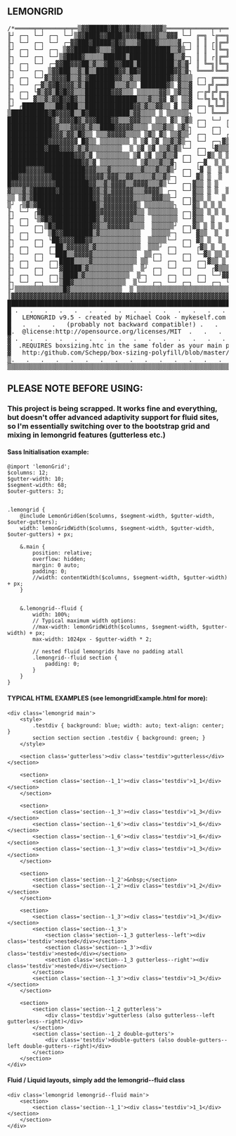 LEMONGRID
---

<pre>
/*═════╤═╤═════╤═╤═▒▓▓█████▓██▓▓█▓▓▓▒▒▒▓▓▓▒════╤═╤═════╤═╤═════╤═╤═════╤═╤═════╤╗
╟┘ ┌─┐ └─┘ ┌─┐ └─┘▒▓▓████▓▓████▓▓▓▓██▓▓▓▓▒▒▓▓▓ └─┘ ╔═╗ └╔══╗╔═╗╔═╗ ┌╔═╗└─╔╗┌─╔╗└╢
╟┐ └─┘ ┌─┐ └─┘ ┌─▓▓███▓█████▓█▓▓▒▒▒▓████▓▒▒▒▒▒▓┌─┐ ║ ║ ┌║╔═╝║ ╚╝ ║ ╔╝ ╚╗─║╚╗─║║┌╢
╟┘ ┌─┐ └─┘ ┌─┐ ▒▓▓██████▓▒▒▒▓███████████████▒▒▓▒─┘ ║ ║ └║╚═╗║╔╗╔╗║╔╝╔╩╗╚╗║ ╚═╝║└╢
╟┐ └─┘ ┌─┐ └─┘▒▓████▓▒▒▒▒▒██████▒████████████▒▒▓─┐ ║ ║ ┌║╔═╝║║╚╝║║╚╗╚╦╝╔╝║╔═╗ ║┌╢
╟┘ ┌─┐ └─┘ ┌─▓▓██▓▓▓██▒▓▒▒▓██▓▓███▒██████████▒▓▒▓┘ ║ ╚═╗║╚═╗║║ └║║ ╚╗ ╔╝─║║┌╚╗║└╢
╟┐ └─┘ ┌─┐ ▒▓▓███▒▒▓▒█▒▒██████▓▓▒██▓█████████▓▓▒▓┐ ╚═══╝╚══╝╚╝ ┌╚╝ └╚═╝┌─╚╝└─╚╝┌╢
╟┘ ┌─┐ └─┘▓▒▓▓▓▓█▒▒▓▒▓███████▓▓▒▒▓▒▒████████▓▒▓▒▒▒ ┌─┐ ╔═══╗╔═══╗┘╔═╗╔═══╗ ┌─┐ └╢
╟┐ └─┘ ┌─▓▒▓▓█▓▓▓▓▒▓▒████████▒▒▒▓▒▒ ███████▓▒ ▓▒▒▓ └─┘╔╝╔══╝║ ╔╗╚╗║ ║║ ╔╗╚╗└─┘ ┌╢
╟┘ ┌─┐ └▓▒▓▓▒█▓█▓▓▒▒▒███████▓▓▓▒▒▒ ▒▒▒▒▒▒▓▓▒ ▒▓▒▒▓ ┌─╔╝╔╝╔═╗║ ╚╝╔╝║ ║║ ║╚╗║┌─┐ └╢
╟┐ └─┘ ▓▒▒▓▒▓▓█▓▓█▓▒▒██████████████▒▒▒▓▒▒▓▓ ▓▒ ▒▒▓ └─╚╗╚╗╚╗║║ ╔╗╚╗║ ║║ ║╔╝║└─┘ ┌╢
╟┘ ┌██████▒▒▒██▓███▒▒█████████████▓▓▒▓▒▒▓▓▒▒ ▓ ▒▒▓ ┌─┐╚╗╚═╝║║ ║║ ║║ ║║ ╚╝╔╝┌─┐ └╢
▒██████████▓█▓▓▓▓█▒▒█▓███████████▒▓▓▒▒▒▒ ▒ ▒▒▒▒▒▒┐ └─┘ ╚═══╝╚═╝╚═╝╚═╝╚═══╝ └─┘ ┌╢
████████████▓▒▓▓▓▓█▓▒▓▓▓████▓▓▒▒▒▓▓▓▒▒▒ ▒▒▒ ▓▒ ▒▓▒ ┌─┐ └─┘ ┌─┐ └─┘ ┌─┐ └─┘ ┌─┐ └╢
████████████▓▓▒▒▒▓▓▓▓▒▓▒▒████▓▓▓▓▓▒▒▒▒ ▒▒▒▓▒▒ ▒▓▒┐ └─┘ ┌─┐ └─┘▒▓▒┐ └─┘ ┌─┐ └─┘ ┌╢
████████████▓▓▓▒▓▓▒█▓▒▒ ▒▒▒▓▓▓▓▓▒▒▒▒ ▒▓▒ ▓▒ ▒▒▓▒▒┘ ┌─┐ └─┘ ┌▒▒▓  ▒▓┌─┐ └─┘ ┌─┐ └╢
███████████▓▓▓▓▓▓▓▓ █▓▒▒ ▒▒▒▒▒▒▒▒ ▒ ▒▓ ▒▓ ▒▒▓▒▓▒─┐ └─┘ ┌─┐▓▒▒ ▒   ▒▒▒┘ ┌─┐ └─┘ ┌╢
██████████▓███▓▓▓▓▒▓▒▓▒▒▒▒▒▒▒▒▒  ▒ ▒▓ ▒▓ ▒▒▓▒▓▒└─┘ ┌─┐ └▓▒▒▒ ▒ ▒  ▒ ▒▓▒▓─┘ ┌─┐ └╢
██████████████████▓▓▓▒▓ ▒▒▒▒▒▒▒▒▒ ▒▓ ▒▓ ▒▒▓▒▒▓ ┌─┐ └─┘▓▒ ▒ ▒ ▒ ▒ ▒ ▒ ▒  ▒▒ └─┘ ┌╢
████████████████████▓▓▒▓ ▒▒▒▒▒▒▒▒▒▒ ▒▓▒▒▒▓▒▒▓┐ └─┘ ┌─▓  ▒ ▒ ▒ ▒  ▒   ▒ ▒▒▓ ┌─┐ └╢
█████▓▓▓▓▓███████████▓▓▓▒▒▒▓▒▒▒▒▒▒▒▒▓▒▒▒▓▒▒▓▒┘ ┌─┐ └▓ ▒  ▒ ▒ ▒   ▒ ▒▒ ▒ ▒ ▒▓─┘ ┌╢
███▓▓▓▓▓▓▓▓▓█████████▓▓▓▓▓▒▓▓▓▒▒▓▓▒▒▒▒▒▓▒▒▓▒─┐ └─┘ ▓▒ ▒  ▒  ▒   ▒  ▒ ▒ ▒▒▒ ▒▓┐ └╢
█▓▓▓▓▓▓▓▓▓▓▓▓█████████▓▓▒▒▓▒▓▓▓▓▒▒▓▓▓▓▒▒▒▓▒└─┘ ┌─┐▓▒▒ ▒ ▒   ▒   ▒   ▒  ▒  ▒ ▒▓ ┌╢
▓▒▒▒▓▒▓██████▓█████████▓▓▒▓▒▓▓▓▓▓▓▒▒▒▓▓▓▓▒ ┌─┐ └─┘▓▒▒ ▒ ▒  ▒   ▒ ▒  ▒ ▒  ▒ ▒▒▓ └╢
▒▒ ▒▓▒▓████████████████▓▓▒▓▓▓▓▓▓▓▓▒▒▒▒▒▓▓▓▒▒─┘ ┌─┐▓▒▒ ▒   ▒   ▒   ▒   ▒ ▒ ▒▒▒▓ ┌╢
▒┘ ┌▒▓▒▓████████████████▓▒▓▓▓▓▓▓▓▓▓▒ ▒▒▒▒▒▒▒▒┐ └─┘▓▒ ▒ ▒ ▒   ▒  ▒ ▒ ▒▒   ▒ ▒▒▓ └╢
╟┐ └─┘ ┌▓███████████████▓▓▓▓▓▓▓▓▓▓▓▒▒ ▒▒▒▒▒▒▒▒ ┌─┐▓▒▒ ▒ ▒ ▒   ▒  ▒   ▒ ▒ ▒ ▒▒▓ ┌╢
╟┘ ┌─┐ └▒▓█▓████████████▓▒▓▓▓▓▓▓▓▓▒▒▒  ▒▒▒▒▒▒▒ └─┘▓▒▒  ▒   ▒   ▒  ▒ ▒ ▒ ▒ ▒▒▒▓ └╢
╟┐ └─┘ ┌─┐▒█▓██████████▓▓▒▒▓▓▓▓▓▓▒▒▒▒  ▒▒▒▒▒▒┘ ┌─┐▓▒ ▒ ▒ ▒  ▒   ▒▒ ▒   ▒  ▒▒▒▓ ┌╢
╟┘ ┌─┐ └─┘ ▒█▓▓████████▒▓▒▒▒▒▒▒▒▒▒▒▒   ▒▒▒▒▒─┐ └─┘ ▓▒▒  ▒  ▒  ▒  ▒  ▒ ▒  ▒ ▒▒▓ └╢
╟┐ └─┘ ┌─┐ └██▓▓▓▓███▓▓▒▒▒▒▒▒▒▒▒▒▒▒▒  ▒▒▒▒▒└─┘ ┌─┐ ▓▒ ▒  ▒   ▒  ▒  ▒  ▒  ▒▒▒▓┘ ┌╢
╟┘ ┌─┐ └─┘ ┌─██▒▓▓▓▓▓▓▒▓▒▒▒▒▒▒▒▒▒▒▒▒  ▒▒▒┘ ┌─┐ └─┘ ┌▓▒ ▒  ▒ ▒   ▒ ▒  ▒▒ ▒▒▒▒─┐ └╢
╟┐ └─┘ ┌─┐ └─███▒▒▓▓▓▓▓▒▒▒▒▒▒▒▒▒▒▒▒  ▒▒┌─┐ └─┘ ┌─┐ └─▓▒ ▒▒ ▒ ▒  ▒▒ ▒  ▒▒▒▓ └─┘ ┌╢
╟┘ ┌─┐ └─┘ ┌─┐████▒▒▒▒▓▒▒▒▒▒▒▒▒▒▒▒▒ ▒▒ └─┘ ┌─┐ └─┘ ┌─┐▓▒▒ ▒  ▒  ▒ ▒▒▒ ▒▓▒┘ ┌─┐ └╢
╟┐ └─┘ ┌─┐ └─┘▓█████▒▓▒▒▒▒▒▒▒▒▒▒▒▒  ▒┘ ┌─┐ └─┘ ┌─┐ └─┘ ┌▓▒▒▒▒ ▒ ▒  ▒▒▓ ┌─┐ └─┘ ┌╢
╟┘ ┌─┐ └─┘ ┌─┐▒████▒▓▒▒▒▒▒▒▒▒▒▒▒▒  ▒─┐ └─┘ ┌─┐ └─┘ ┌─┐ └─┘▓▓▒ ▒▒ ▒▒▒▓┐ └─┘ ┌─┐ └╢
╟┐ └─┘ ┌─┐ └─┘▒██▓▒▒▒▒▒▒▒▒▒▒▒▒▒▒  ▒└─┘ ┌─┐ └─┘ ┌─┐ └─┘ ┌─┐ └─▒▒ ▒▒▒└─┘ ┌─┐ └─┘ ┌╢
╟┘▒▒▒▒▒▒▒▒▒▒▒▒▒█▓▒▒▒▒▒▒▒▒▒▒▒▒▒▒  ▒ ▒▒▒▒▒▒▒▒▒▒▒▒▒▒▒▒▒▒▒▒▒▒▒▒▒▒▒▒▒▒▒(tabwidth:4)▒└╢
║▓▓▓▓▓▓▓▓▓▓▓▓▓▓▓▓▓▓▓▓▓▓▓▓▓▓▓▓▓▓▓▓▓▓▓▓▓▓▓▓▓▓▓▓▓▓▓▓▓▓▓▓▓▓▓▓▓▓▓▓▓▓▓▓▓▓▓▓▓▓▓▓▓▓▓▓▓▓▓║
█████████████████████████████████████████████████████████████████████████████████
█ .   .   .   .   .   .   .   .   .   .   .   .   .   .   .   .   .   .   .   . █
█   LEMONGRID v9.5 - created by Michael Cook - mykeself.com    .   .   .   .   .█
█   .   .   .   (probably not backward compatible!) .   .   .   .   .   .   .   █
█.  @license:http://opensource.org/licenses/MIT  .   .   .   .   .   .   .   .  █
▓ .   .   .   .   .   .   .   .   .   .   .   .   .   .   .   .   .   .   .   . ▓
▓  .REQUIRES boxsizing.htc in the same folder as your main page files  .   .   .▓
▓   http:/github.com/Schepp/box-sizing-polyfill/blob/master/boxsizing.htc   .   ▓
▒.   .   .   .   .   .   .   .   .   .   .   .   .   .   .   .   .   .   .   .  ▒
▒▒▒▒▒▒▒▒▒▒▒▒▒▒▒▒▒▒▒▒▒▒▒▒▒▒▒▒▒▒▒▒▒▒▒▒▒▒▒▒▒▒▒▒▒▒▒▒▒▒▒▒▒▒▒▒▒▒▒▒▒▒▒▒▒▒▒▒▒▒▒▒▒▒▒▒▒▒▒▒▒
</pre>


## PLEASE NOTE BEFORE USING:
### This project is being scrapped. It works fine and everything, but doesn't offer advanced adaptivity support for fluid sites, so I'm essentially switching over to the bootstrap grid and mixing in lemongrid features (gutterless etc.)


#### Sass Initialisation example:
```
@import 'lemonGrid';
$columns: 12;
$gutter-width: 10;
$segment-width: 68;
$outer-gutters: 3;


.lemongrid {
	@include LemonGridGen($columns, $segment-width, $gutter-width, $outer-gutters);
	width: lemonGridWidth($columns, $segment-width, $gutter-width, $outer-gutters) + px;

	&.main {
		position: relative;
		overflow: hidden;
		margin: 0 auto;
		padding: 0;
		//width: contentWidth($columns, $segment-width, $gutter-width) + px;
	}


	&.lemongrid--fluid {
		width: 100%;
		// Typical maximum width options:
		//max-width: lemonGridWidth($columns, $segment-width, $gutter-width) + px;
		max-width: 1024px - $gutter-width * 2;

		// nested fluid lemongrids have no padding atall
		.lemongrid--fluid section {
			padding: 0;
		}
	}
}
```


#### TYPICAL HTML EXAMPLES (see lemongridExample.html for more):
```
<div class='lemongrid main'>
	<style>
		.testdiv { background: blue; width: auto; text-align: center; }
		section section section .testdiv { background: green; }
	</style>

	<section class='gutterless'><div class='testdiv'>gutterless</div></section>

	<section>
		<section class='section--1_1'><div class='testdiv'>1_1</div></section>
	</section>

	<section>
		<section class='section--1_3'><div class='testdiv'>1_3</div></section>
		<section class='section--1_6'><div class='testdiv'>1_6</div></section>
		<section class='section--1_6'><div class='testdiv'>1_6</div></section>
		<section class='section--1_3'><div class='testdiv'>1_3</div></section>
	</section>

	<section>
		<section class='section--1_2'>&nbsp;</section>
		<section class='section--1_2'><div class='testdiv'>1_2</div></section>
	</section>

	<section>
		<section class='section--1_3'><div class='testdiv'>1_3</div></section>
		<section class='section--1_3'>
			<section class='section--1_3 gutterless--left'><div class='testdiv'>nested</div></section>
			<section class='section--1_3'><div class='testdiv'>nested</div></section>
			<section class='section--1_3 gutterless--right'><div class='testdiv'>nested</div></section>
		</section>
		<section class='section--1_3'><div class='testdiv'>1_3</div></section>
	</section>

	<section>
		<section class='section--1_2 gutterless'>
			<div class='testdiv'>gutterless (also gutterless--left gutterless--right)</div>
		</section>
		<section class='section--1_2 double-gutters'>
			<div class='testdiv'>double-gutters (also double-gutters--left double-gutters--right)</div>
		</section>
	</section>
</div>
```


#### Fluid / Liquid layouts, simply add the lemongrid--fluid class
```
<div class='lemongrid lemongrid--fluid main'>
	<section>
		<section class='section--1_1'><div class='testdiv'>1_1</div></section>
	</section>
</div>